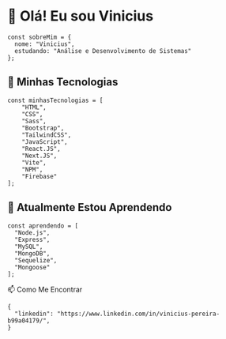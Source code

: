 # 👋 Olá! Eu sou Vinicius

```
const sobreMim = {
  nome: "Vinicius",
  estudando: "Análise e Desenvolvimento de Sistemas"
};
```

## 🔧 Minhas Tecnologias

```
const minhasTecnologias = [
    "HTML",
    "CSS",
    "Sass",
    "Bootstrap",
    "TailwindCSS",
    "JavaScript",
    "React.JS",
    "Next.JS",
    "Vite",
    "NPM",
    "Firebase"
];
```

## 🌱 Atualmente Estou Aprendendo

```
const aprendendo = [
  "Node.js",
  "Express",
  "MySQL",
  "MongoDB",
  "Sequelize",
  "Mongoose"
];
```

📫 Como Me Encontrar

```
{
  "linkedin": "https://www.linkedin.com/in/vinicius-pereira-b99a04179/",
}
```
